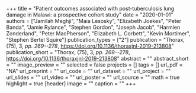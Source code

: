 +++
title = "Patient outcomes associated with post-tuberculosis lung damage in Malawi: a prospective cohort study"
date = "2020-01-01"
authors = ["Jamilah Meghji", "Maia Lesosky", "Elizabeth Joekes", "Peter Banda", "Jamie Rylance", "Stephen Gordon", "Joseph Jacob", "Harmien Zonderland", "Peter MacPherson", "Elizabeth L. Corbett", "Kevin Mortimer", "Stephen Bertel Squire"]
publication_types = ["2"]
publication = "Thorax, (75), 3, _pp. 269--278_, https://doi.org/10.1136/thoraxjnl-2019-213808"
publication_short = "Thorax, (75), 3, _pp. 269--278_, https://doi.org/10.1136/thoraxjnl-2019-213808"
abstract = ""
abstract_short = ""
image_preview = ""
selected = false
projects = []
tags = []
url_pdf = "NA"
url_preprint = ""
url_code = ""
url_dataset = ""
url_project = ""
url_slides = ""
url_video = ""
url_poster = ""
url_source = ""
math = true
highlight = true
[header]
image = ""
caption = ""
+++
